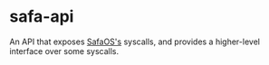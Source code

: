 # safa-api
An API that exposes [SafaOS's](https://github.com/SafaOS/SafaOS) syscalls, and provides a higher-level interface over some syscalls.
